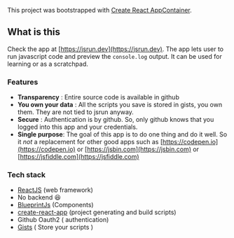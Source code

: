 This project was bootstrapped with [Create React AppContainer](https://github.com/facebook/create-react-app).

## What is this 

Check the app at [https://jsrun.dev](https://jsrun.dev). The app lets user to run javascript code and preview the `console.log` output. It can be used for learning or as a scratchpad. 

### Features

* **Transparency** : Entire source code is available in github
* **You own your data** : All the scripts you save is stored in gists, you own them. They are not tied to jsrun anyway.
* **Secure** : Authentication is by github. So, only github knows that you logged into this app and your credentials. 
* **Single purpose**: The goal of this app is to do one thing and do it well. So it *not* a replacement for other good apps such as [https://codepen.io](https://codepen.io) or [https://jsbin.com](https://jsbin.com) or [https://jsfiddle.com](https://jsfiddle.com)

### Tech stack 

* [ReactJS](https://reactjs.org/) (web framework)
* No backend 😆
* [BlueprintJs](https://blueprintjs.com/) (Components) 
* [create-react-app](https://create-react-app.dev/) (project generating and build scripts) 
* Github Oauth2 ( authentication) 
* [Gists](https://gists.github.com) ( Store your scripts ) 
